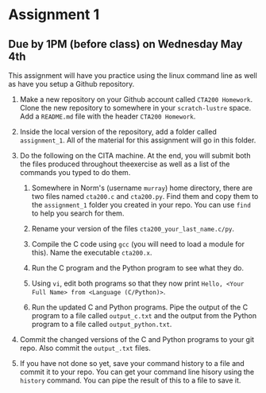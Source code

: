 # Assignment 1
## Due by 1PM (before class) on Wednesday May 4th

This assignment will have you practice using the linux command line as well as have you setup a Github repository.

1. Make a new repository on your Github account called `CTA200 Homework`. Clone the new repository to somewhere in your `scratch-lustre` space. Add a `README.md` file with the header `CTA200 Homework`.

2. Inside the local version of the repository, add a folder called `assignment_1`. All of the material for this assignment will go in this folder.

3. Do the following on the CITA machine. At the end, you will submit both the files produced throughout theexercise as well as a list of the commands you typed to do them.

    1.  Somewhere in Norm's (username `murray`) home directory, there are two files named `cta200.c` and `cta200.py`. Find them and copy them to the `assignment_1` folder you created in your repo. You can use `find` to help you search for them.

    2. Rename your version of the files `cta200_your_last_name.c/py`.

    3. Compile the C code using `gcc` (you will need to load a module for this). Name the executable `cta200.x`.

    4. Run the C program and the Python program to see what they do.

    5. Using `vi`, edit both programs so that they now print `Hello, <Your Full Name> from <Language (C/Python)>`. 

    6. Run the updated C and Python programs. Pipe the output of the C program to a file called `output_c.txt` and the output from the Python program to a file called `output_python.txt`.

4. Commit the changed versions of the C and Python programs to your git repo. Also commit the `output_.txt` files.

5. If you have not done so yet, save your command history to a file and commit it to your repo. You can get your command line hisory using the `history` command. You can pipe the result of this to a file to save it.